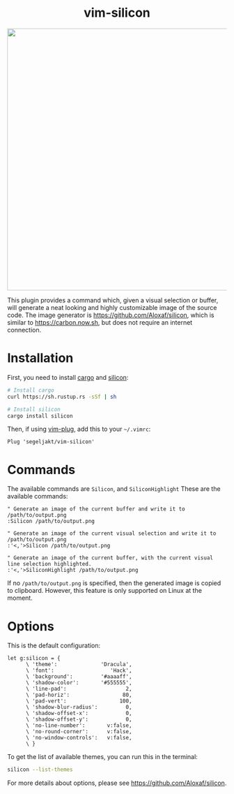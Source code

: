 <h1 align="center">vim-silicon</h1>

<p align="center">
  <img width="600px" src="http://storage.aloxaf.cn/silicon.png?v=2">
</p>

This plugin provides a command which, given a visual selection or buffer, will generate a neat looking and highly customizable image of the source code. The image generator is https://github.com/Aloxaf/silicon, which is similar to https://carbon.now.sh, but does not require an internet connection.


# Installation

First, you need to install [cargo](https://doc.rust-lang.org/cargo/getting-started/installation.html) and [silicon](https://github.com/Aloxaf/silicon):

```sh
# Install cargo
curl https://sh.rustup.rs -sSf | sh

# Install silicon
cargo install silicon
```

Then, if using [vim-plug](https://github.com/junegunn/vim-plug), add this to your `~/.vimrc`:

```vim
Plug 'segeljakt/vim-silicon'
```

# Commands

The available commands are `Silicon`, and `SiliconHighlight`
These are the available commands:

```vim
" Generate an image of the current buffer and write it to /path/to/output.png
:Silicon /path/to/output.png

" Generate an image of the current visual selection and write it to /path/to/output.png
:'<,'>Silicon /path/to/output.png

" Generate an image of the current buffer, with the current visual line selection highlighted.
:'<,'>SiliconHighlight /path/to/output.png
```

If no `/path/to/output.png` is specified, then the generated image is copied to clipboard. However, this feature is only supported on Linux at the moment.

# Options

This is the default configuration:

```vim
let g:silicon = {
      \ 'theme':              'Dracula',
      \ 'font':                  'Hack',
      \ 'background':         '#aaaaff',
      \ 'shadow-color':       '#555555',
      \ 'line-pad':                   2,
      \ 'pad-horiz':                 80,
      \ 'pad-vert':                 100,
      \ 'shadow-blur-radius':         0,
      \ 'shadow-offset-x':            0,
      \ 'shadow-offset-y':            0,
      \ 'no-line-number':       v:false,
      \ 'no-round-corner':      v:false,
      \ 'no-window-controls':   v:false,
      \ }
```

To get the list of available themes, you can run this in the terminal:

```sh
silicon --list-themes
```

For more details about options, please see https://github.com/Aloxaf/silicon.
